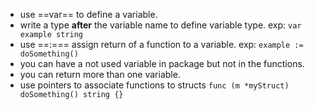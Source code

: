  - use ==var== to define a variable.
 - write a type **after** the variable name to define variable type. exp: `var example string`
 - use ==:\=== assign return of a function to a variable. exp: `example := doSomething()`
 - you can have a not used variable in package but not in the functions.
 - you can return more than one variable.
 - use pointers to associate functions to structs `func (m *myStruct) doSomething() string {}`